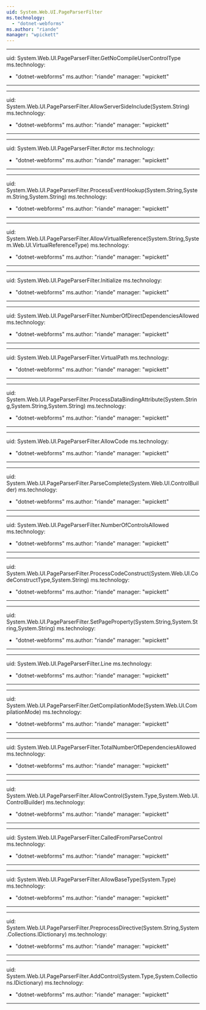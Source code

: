 ```yaml
---
uid: System.Web.UI.PageParserFilter
ms.technology: 
  - "dotnet-webforms"
ms.author: "riande"
manager: "wpickett"
---
```


---
uid: System.Web.UI.PageParserFilter.GetNoCompileUserControlType
ms.technology: 
  - "dotnet-webforms"
ms.author: "riande"
manager: "wpickett"
---

---
uid: System.Web.UI.PageParserFilter.AllowServerSideInclude(System.String)
ms.technology: 
  - "dotnet-webforms"
ms.author: "riande"
manager: "wpickett"
---

---
uid: System.Web.UI.PageParserFilter.#ctor
ms.technology: 
  - "dotnet-webforms"
ms.author: "riande"
manager: "wpickett"
---

---
uid: System.Web.UI.PageParserFilter.ProcessEventHookup(System.String,System.String,System.String)
ms.technology: 
  - "dotnet-webforms"
ms.author: "riande"
manager: "wpickett"
---

---
uid: System.Web.UI.PageParserFilter.AllowVirtualReference(System.String,System.Web.UI.VirtualReferenceType)
ms.technology: 
  - "dotnet-webforms"
ms.author: "riande"
manager: "wpickett"
---

---
uid: System.Web.UI.PageParserFilter.Initialize
ms.technology: 
  - "dotnet-webforms"
ms.author: "riande"
manager: "wpickett"
---

---
uid: System.Web.UI.PageParserFilter.NumberOfDirectDependenciesAllowed
ms.technology: 
  - "dotnet-webforms"
ms.author: "riande"
manager: "wpickett"
---

---
uid: System.Web.UI.PageParserFilter.VirtualPath
ms.technology: 
  - "dotnet-webforms"
ms.author: "riande"
manager: "wpickett"
---

---
uid: System.Web.UI.PageParserFilter.ProcessDataBindingAttribute(System.String,System.String,System.String)
ms.technology: 
  - "dotnet-webforms"
ms.author: "riande"
manager: "wpickett"
---

---
uid: System.Web.UI.PageParserFilter.AllowCode
ms.technology: 
  - "dotnet-webforms"
ms.author: "riande"
manager: "wpickett"
---

---
uid: System.Web.UI.PageParserFilter.ParseComplete(System.Web.UI.ControlBuilder)
ms.technology: 
  - "dotnet-webforms"
ms.author: "riande"
manager: "wpickett"
---

---
uid: System.Web.UI.PageParserFilter.NumberOfControlsAllowed
ms.technology: 
  - "dotnet-webforms"
ms.author: "riande"
manager: "wpickett"
---

---
uid: System.Web.UI.PageParserFilter.ProcessCodeConstruct(System.Web.UI.CodeConstructType,System.String)
ms.technology: 
  - "dotnet-webforms"
ms.author: "riande"
manager: "wpickett"
---

---
uid: System.Web.UI.PageParserFilter.SetPageProperty(System.String,System.String,System.String)
ms.technology: 
  - "dotnet-webforms"
ms.author: "riande"
manager: "wpickett"
---

---
uid: System.Web.UI.PageParserFilter.Line
ms.technology: 
  - "dotnet-webforms"
ms.author: "riande"
manager: "wpickett"
---

---
uid: System.Web.UI.PageParserFilter.GetCompilationMode(System.Web.UI.CompilationMode)
ms.technology: 
  - "dotnet-webforms"
ms.author: "riande"
manager: "wpickett"
---

---
uid: System.Web.UI.PageParserFilter.TotalNumberOfDependenciesAllowed
ms.technology: 
  - "dotnet-webforms"
ms.author: "riande"
manager: "wpickett"
---

---
uid: System.Web.UI.PageParserFilter.AllowControl(System.Type,System.Web.UI.ControlBuilder)
ms.technology: 
  - "dotnet-webforms"
ms.author: "riande"
manager: "wpickett"
---

---
uid: System.Web.UI.PageParserFilter.CalledFromParseControl
ms.technology: 
  - "dotnet-webforms"
ms.author: "riande"
manager: "wpickett"
---

---
uid: System.Web.UI.PageParserFilter.AllowBaseType(System.Type)
ms.technology: 
  - "dotnet-webforms"
ms.author: "riande"
manager: "wpickett"
---

---
uid: System.Web.UI.PageParserFilter.PreprocessDirective(System.String,System.Collections.IDictionary)
ms.technology: 
  - "dotnet-webforms"
ms.author: "riande"
manager: "wpickett"
---

---
uid: System.Web.UI.PageParserFilter.AddControl(System.Type,System.Collections.IDictionary)
ms.technology: 
  - "dotnet-webforms"
ms.author: "riande"
manager: "wpickett"
---
